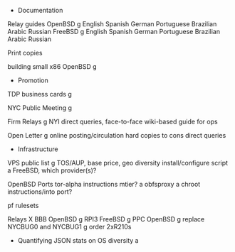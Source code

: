 
* Documentation

Relay guides
OpenBSD		g
	English
	Spanish
	German
	Portuguese Brazilian
	Arabic
	Russian
FreeBSD		g
	English
	Spanish
	German
	Portuguese Brazilian
	Arabic
	Russian

Print copies

building small x86 OpenBSD	g

* Promotion

TDP business cards	g

NYC Public Meeting	g

Firm Relays		g
	NYI
	direct queries, face-to-face
	wiki-based guide for ops

Open Letter	g
	online posting/circulation
	hard copies to cons
	direct queries

* Infrastructure

VPS
	public list	g
		TOS/AUP, base price, geo diversity
	install/configure script	a
		FreeBSD, which provider(s)?

OpenBSD Ports
	tor-alpha instructions
		mtier?	a
	obfsproxy	a
	chroot instructions/into port?

pf rulesets

Relays
X	BBB OpenBSD	g
	RPI3 FreeBSD	g
	PPC OpenBSD	g
	replace NYCBUG0 and NYCBUG1	g order 2xR210s

* Quantifying
	JSON stats on OS diversity	a


